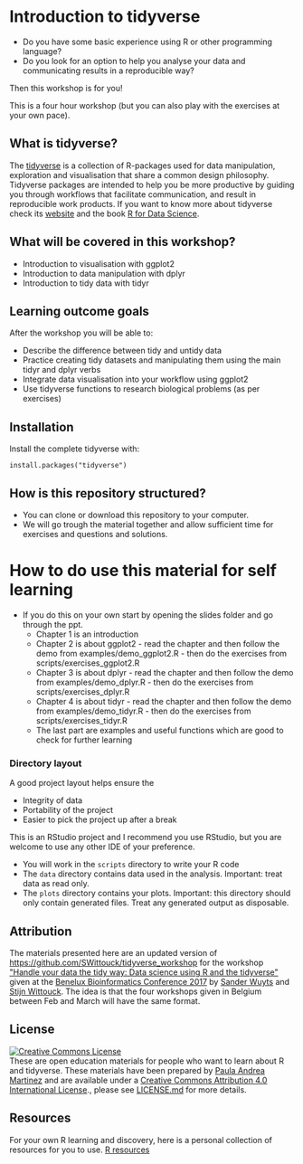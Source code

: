 # Introduction to tidyverse

- Do you have some basic experience using R or other programming language?
- Do you look for an option to help you analyse your data and communicating 
results in a reproducible way?

Then this workshop is for you!

This is a four hour workshop (but you can also play with the exercises at your
own pace). 

## What is tidyverse?

The [tidyverse](https://www.tidyverse.org/) is a collection of R-packages used 
for data manipulation, exploration and visualisation that share a common design philosophy. Tidyverse packages are intended to help you be more productive by guiding you through workflows that facilitate communication, and result in reproducible work products.
If you want to know more about tidyverse check its [website](https://www.tidyverse.org/) and the book [R for Data Science](http://r4ds.had.co.nz/).

## What will be covered in this workshop?

- Introduction to visualisation with ggplot2
- Introduction to data manipulation with dplyr
- Introduction to tidy data with tidyr

## Learning outcome goals

After the workshop you will be able to:
- Describe the difference between tidy and untidy data
- Practice creating tidy datasets and manipulating them using the main tidyr and dplyr verbs
- Integrate data visualisation into your workflow using ggplot2
- Use tidyverse functions to research biological problems (as per exercises)

## Installation
Install the complete tidyverse with:

    install.packages("tidyverse")

## How is this repository structured?

- You can clone or download this repository to your computer.
- We will go trough the material together and allow sufficient time for exercises and questions and solutions.

# How to do use this material for self learning

- If you do this on your own start by opening the slides folder and go through the ppt. 
    - Chapter 1 is an introduction
    - Chapter 2 is about ggplot2 - read the chapter and then follow the demo from examples/demo_ggplot2.R - then do the exercises from scripts/exercises_ggplot2.R
    - Chapter 3 is about dplyr - read the chapter and then follow the demo from examples/demo_dplyr.R - then do the exercises from scripts/exercises_dplyr.R
    - Chapter 4 is about tidyr - read the chapter and then follow the demo from examples/demo_tidyr.R - then do the exercises from scripts/exercises_tidyr.R
    - The last part are examples and useful functions which are good to check for further learning


### Directory layout

A good project layout helps ensure the

- Integrity of data
- Portability of the project
- Easier to pick the project up after a break

This is an RStudio project and I recommend you use RStudio, but you are 
welcome to use any other IDE of your preference. 
- You will work in the `scripts` directory to write your R code
- The `data` directory contains data used in the analysis. 
Important: treat data as read only.
- The `plots` directory contains your plots. 
Important: this directory should only contain generated files. 
Treat any generated output as disposable.


## Attribution

The materials presented here are an updated version of  https://github.com/SWittouck/tidyverse_workshop for the workshop ["Handle your data the tidy way: Data science using R and the tidyverse"](https://bbc2017blog.wordpress.com/workshops/) given at the [Benelux Bioinformatics Conference 2017](https://bbc2017blog.wordpress.com/) by [Sander Wuyts](https://github.com/swuyts) and [Stijn Wittouck](https://github.com/SWittouck). The idea is that the four workshops given in Belgium between Feb and March will have the same format. 

## License

<a rel="license" href="https://creativecommons.org/licenses/by/4.0/"><img alt="Creative Commons License" style="border-width:0" src="https://i.creativecommons.org/l/by/4.0/80x15.png" /></a><br />These are open education materials for people who want to learn about R and tidyverse. These materials have been prepared by [Paula Andrea Martinez](https://twitter.com/orchid00) and are available under a <a rel="license" href="http://creativecommons.org/licenses/by-nc/4.0/">Creative Commons Attribution 4.0 International License</a>., please see [LICENSE.md](LICENSE.md) for more details.


## Resources

For your own R learning and discovery, here is a personal collection of resources for 
you to use. [R resources](https://github.com/orchid00/R4da/blob/master/resources.md)
